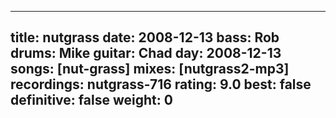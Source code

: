 
---
title: nutgrass
date: 2008-12-13
bass:	Rob
drums:	Mike
guitar:	Chad
day: 2008-12-13
songs: [nut-grass]
mixes: [nutgrass2-mp3]
recordings: nutgrass-716
rating: 9.0
best: false
definitive: false
weight: 0
---

